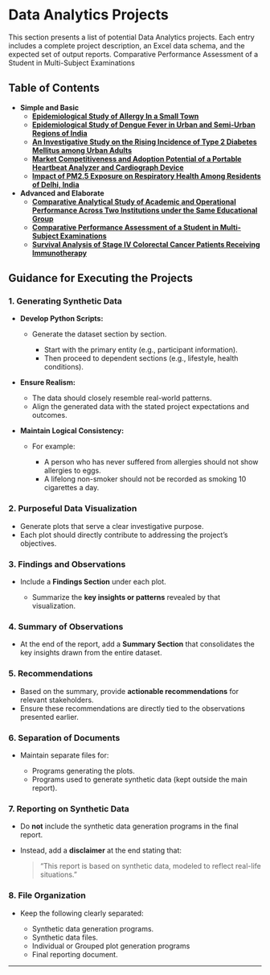 # Data Analytics Projects
This section presents a list of potential Data Analytics projects. Each entry includes a complete project description, an Excel data schema, and the expected set of output reports.
Comparative Performance Assessment of a Student in Multi-Subject Examinations

## Table of Contents
- **Simple and Basic**
  - [**Epidemiological Study of Allergy In a Small Town**](https://github.com/fromsantanu/DataAnalytics/blob/main/pages/p01.md)
  - [**Epidemiological Study of Dengue Fever in Urban and Semi-Urban Regions of India**](https://github.com/fromsantanu/DataAnalytics/blob/main/pages/p02.md)
  - [**An Investigative Study on the Rising Incidence of Type 2 Diabetes Mellitus among Urban Adults**](https://github.com/fromsantanu/DataAnalytics/blob/main/pages/p03.md)
  - [**Market Competitiveness and Adoption Potential of a Portable Heartbeat Analyzer and Cardiograph Device**](https://github.com/fromsantanu/DataAnalytics/blob/main/pages/p04.md)
  - [**Impact of PM2.5 Exposure on Respiratory Health Among Residents of Delhi, India**](https://github.com/fromsantanu/DataAnalytics/blob/main/pages/p06.md)
- **Advanced and Elaborate**
  - [**Comparative Analytical Study of Academic and Operational Performance Across Two Institutions under the Same Educational Group**](https://github.com/fromsantanu/DataAnalytics/blob/main/pages/p07.md)
  - [**Comparative Performance Assessment of a Student in Multi-Subject Examinations**](https://github.com/fromsantanu/DataAnalytics/blob/main/pages/p08.md)
  - [**Survival Analysis of Stage IV Colorectal Cancer Patients Receiving Immunotherapy**](https://github.com/fromsantanu/DataAnalytics/blob/main/pages/p05.md)



## Guidance for Executing the Projects

### 1. Generating Synthetic Data

* **Develop Python Scripts:**

  * Generate the dataset section by section.

    * Start with the primary entity (e.g., participant information).
    * Then proceed to dependent sections (e.g., lifestyle, health conditions).
* **Ensure Realism:**

  * The data should closely resemble real-world patterns.
  * Align the generated data with the stated project expectations and outcomes.
* **Maintain Logical Consistency:**

  * For example:

    * A person who has never suffered from allergies should not show allergies to eggs.
    * A lifelong non-smoker should not be recorded as smoking 10 cigarettes a day.

### 2. Purposeful Data Visualization

* Generate plots that serve a clear investigative purpose.
* Each plot should directly contribute to addressing the project’s objectives.

### 3. Findings and Observations

* Include a **Findings Section** under each plot.

  * Summarize the **key insights or patterns** revealed by that visualization.

### 4. Summary of Observations

* At the end of the report, add a **Summary Section** that consolidates the key insights drawn from the entire dataset.

### 5. Recommendations

* Based on the summary, provide **actionable recommendations** for relevant stakeholders.
* Ensure these recommendations are directly tied to the observations presented earlier.

### 6. Separation of Documents

* Maintain separate files for:

  * Programs generating the plots.
  * Programs used to generate synthetic data (kept outside the main report).

### 7. Reporting on Synthetic Data

* Do **not** include the synthetic data generation programs in the final report.
* Instead, add a **disclaimer** at the end stating that:

  > “This report is based on synthetic data, modeled to reflect real-life situations.”

### 8. File Organization

* Keep the following clearly separated:

  * Synthetic data generation programs.
  * Synthetic data files.
  * Individual or Grouped plot generation programs
  * Final reporting document.

---
